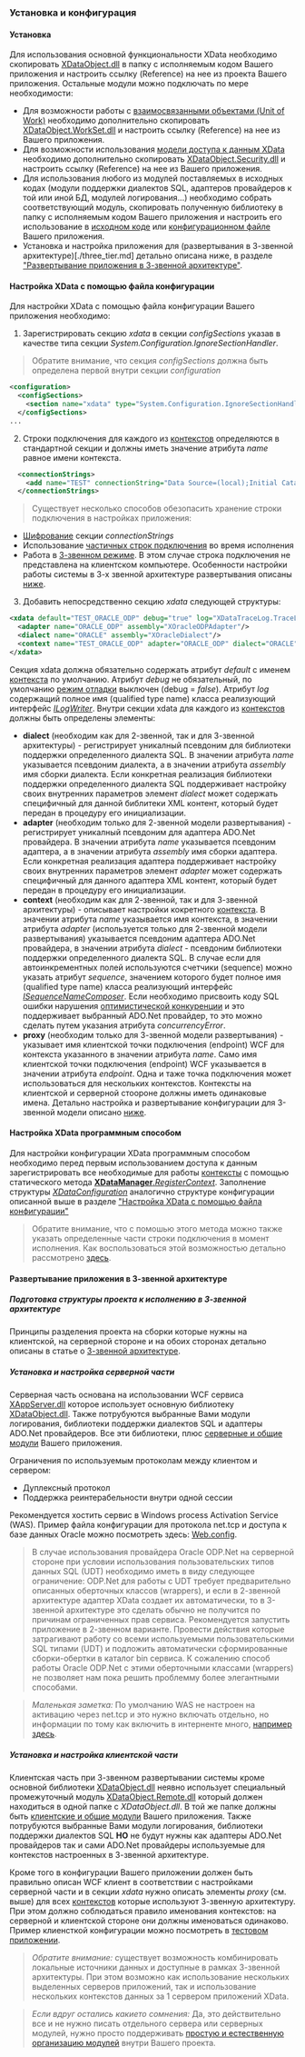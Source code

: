 ### Установка и конфигурация

#### Установка
Для использования основной функциональности XData необходимо скопировать [XDataObject.dll](../../bin/) в папку с исполняемым кодом Вашего приложения и настроить ссылку (Reference) на нее из проекта Вашего приложения. Остальные модули можно подключать по мере необходимости:
- Для возможности работы с [взаимосвязанными объектами (Unit of Work)](./work_set.md) необходимо дополнительно скопировать [XDataObject.WorkSet.dll](../../bin/) и настроить ссылку (Reference) на нее из Вашего приложения.
- Для возможности использования [модели доступа к данным XData](./data_access.md) необходимо дополнительно скопировать [XDataObject.Security.dll](../../bin/) и настроить ссылку (Reference) на нее из Вашего приложения.
- Для использования любого из модулей поставляемых в исходных кодах (модули поддержки диалектов SQL, адаптеров провайдеров к той или иной БД, модулей логирования...) необходимо собрать соответствующий модуль, скопировать полученную библиотеку в папку с исполняемым кодом Вашего приложения и настроить его использование в [исходном коде](#Настройка-XData-программным-способом) или [конфигурационном файле](#Настройка-xdata-с-помощью-файла-конфигурации) Вашего приложения.
- Установка и настройка приложения для (развертывания в 3-звенной архитектуре)[./three_tier.md] детально описана ниже, в разделе ["Развертывание приложения в 3-звенной архитектуре"](#Развертывание-приложения-в-3-звенной-архитектуре).

#### Настройка XData с помощью файла конфигурации
Для настройки XData с помощью файла конфигурации Вашего приложения необходимо: 

1) Зарегистрировать секцию *xdata* в секции *configSections* указав в качестве типа секции *System.Configuration.IgnoreSectionHandler*.

>Обратите внимание, что секция *configSections* должна быть определена первой внутри секции *configuration*

```xml
<configuration>
  <configSections>
    <section name="xdata" type="System.Configuration.IgnoreSectionHandler"/>
  </configSections>
...  
```

2) Строки подключения для каждого из [контекстов](.glossary.md#Контекст) определяются в стандартной секции и должны иметь значение атрибута *name* равное имени контекста.

```xml
  <connectionStrings>
    <add name="TEST" connectionString="Data Source=(local);Initial Catalog=XDataTest;User Id=test;Password=test"/>
  </connectionStrings>
```

>Существует несколько способов обезопасить хранение строки подключения в настройках приложения:
- [Шифрование](https://msdn.microsoft.com/ru-ru/library/ms254494(v=vs.110).aspx) секции *connectionStrings*
- Использование [частичных строк подключения](./tips_and_tricks.md#Использование-частичных-строк-подключения-или-подмена-параметров-подключения-во-время-исполнения) во время исполнения
- Работа в [3-звенном режиме](./three_tier.md). В этом случае строка подключения не представлена на клиентском компьютере. Особенности настройки работы системы в 3-х звенной архитектуре развертывания описаны [ниже](#Развертывание-приложения-в-3-звенной-архитектуре).
 
3) Добавить непосредственно секцию *xdata* следующей структуры:

```xml
<xdata default="TEST_ORACLE_ODP" debug="true" log="XDataTraceLog.TraceLog, XDataTraceLog">
  <adapter name="ORACLE_ODP" assembly="XOracleODPAdapter"/>
  <dialect name="ORACLE" assembly="XOracleDialect"/>
  <context name="TEST_ORACLE_ODP" adapter="ORACLE_ODP" dialect="ORACLE" sequence="XDataObjectTest.MySequenceComposer, XDataObjectTest" concurrencyError="-20001"/>
</xdata>  
```

Секция xdata должна обязательно содержать атрибут *default* с именем [контекста](.glossary.md#Контекст) по умолчанию. Атрибут *debug* не обязательный, по умолчанию [режим отладки](./log_and_debug.md) выключен (debug = *false*). Атрибут *log* содержащий полное имя (qualified type name) класса реализующий интерфейс [*ILogWriter*](https://htmlpreview.github.io/?https://raw.githubusercontent.com/mickfierte/XData/master/docs/doc/Contents/4/370.html). Внутри секции xdata для каждого из [контекстов](.glossary.md#Контекст) должны быть определены элементы:
- **dialect** (необходим как для 2-звенной, так и для 3-звенной архитектуры) - регистрирует уникалный псевдоним для библиотеки поддержки определенного диалекта SQL. В значении атрибута *name* указывается псевдоним диалекта, а в значении атрибута *assembly* имя сборки диалекта. Если конкретная реализация библиотеки поддержки определенного диалекта SQL поддерживает настройку своих внутренних параметров элемент *dialect* может содержать специфичный для данной библитеки XML контент, который будет передан в процедуру его инициализации.
- **adapter** (необходим только для 2-звенной модели развертывания) - регистрирует уникалный псевдоним для адаптера ADO.Net провайдера. В значении атрибута *name* указывается псевдоним адаптера, а в значении атрибута *assembly* имя сборки адаптера. Если конкретная реализация адаптера поддерживает настройку своих внутренних параметров элемент *adapter* может содержать специфичный для данного адаптера XML контент, который будет передан в процедуру его инициализации.
- **context** (необходим как для 2-звенной, так и для 3-звенной архитектуры) - описывает настройки кокретного [контекста](.glossary.md#Контекст). В значении атрибута *name* указывается имя контекста, в значении атрибута *adapter* (используется только для 2-звенной модели развертывания) указывается псевдоним адаптера ADO.Net провайдера, в значении атрибута *dialect* - псевдоним библиотеки поддержки определенного диалекта SQL. В случае если для автоинкрементных полей используются счетчики (sequence) можно указать атрибут *sequence*, значением которого будет  полное имя (qualified type name) класса реализующий интерфейс [*ISequenceNameComposer*](https://htmlpreview.github.io/?https://raw.githubusercontent.com/mickfierte/XData/master/docs/doc/Contents/4/374.html). Если необходимо присвоить коду SQL ошибки нарушения [оптимистической конкуренции](./locking.md) и это поддерживает выбранный ADO.Net провайдер, то это можно сделать путем указания атрибута *concurrencyError*.
- **proxy** (необходим только для 3-звенной модели развертывания) - указывает имя клиентской точки подключения (endpoint) WCF для контекста указанного в значении атрибута *name*. Само имя клиентской точки подключения (endpoint) WCF указывается в значении атрибута *endpoint*. Одна и таже точка подключения может использоваться для нескольких контекстов. Контексты на клиентской и серверной стоороне должны иметь одинаковые имена. Детально настройка и развертывание конфигурации для 3-звенной модели описано [ниже](#Развертывание-приложения-в-3-звенной-архитектуре).

#### Настройка XData программным способом
Для настройки конфигурации XData программным способом необходимо перед первым использованием доступа к данным зарегистрировать все необходимые для работы [контексты](.glossary.md#Контекст) с помощью статического метода [**XDataManager**.*RegisterContext*](https://htmlpreview.github.io/?https://raw.githubusercontent.com/mickfierte/XData/master/docs/doc/Contents/1/413.html). Заполнение структуры [*XDataConfiguration*](https://htmlpreview.github.io/?https://raw.githubusercontent.com/mickfierte/XData/master/docs/doc/Contents/2/209.html) аналогично структуре конфигурации описанной выше в разделе ["Настройка XData с помощью файла конфигурации"](#Настройка-XData-с-помощью-файла-конфигурации)

>Обратите внимание, что с помошью этого метода можно также указать определенные части строки подключения в момент исполнения. Как воспользоваться этой возможностью детально рассмотрено [здесь](./tips_and_tricks.md#Использование-частичных-строк-подключения-или-подмена-параметров-подключения-во-время-исполнения).

#### Развертывание приложения в 3-звенной архитектуре

##### Подготовка структуры проекта к исполнению в 3-звенной архитектуре
Принципы разделения проекта на сборки которые нужны на клиентской, на серверной стороне и на обоих сторонах детально описаны в статье о [3-звенной архитектуре](./three_tier.md).

##### Установка и настройка серверной части
Серверная часть основана на использовании WCF сервиса [XAppServer.dll](../../AppServer/bin/) которое использует основную библиотеку [XDataObject.dll](../../bin/). Также потрубуются выбранные Вами модули логирования, библиотеки поддержки диалектов SQL и адаптеры ADO.Net провайдеров. Все эти библиотеки, плюс [серверные и общие модули](./three_tier.md) Вашего приложения. 

Ограничения по используемым протоколам между клиентом и сервером:
- Дуплексный протокол
- Поддержка реинтерабельности внутри одной сессии

Рекомендуется хостить сервис в Windows process Activation Service (WAS). Пример файла конфигурации для протокола net.tcp и доступа к базе данных Oracle можно посмотреть здесь: [Web.config](../../AppServer/Web.config).

>В случае использования провайдера Oracle ODP.Net на серверной стороне при условии использования пользовательских типов данных SQL (UDT) необходимо иметь в виду следующее ограничение: ODP.Net для работы с UDT требует предварительно описанных оберточных классов (wrappers), и если в 2-звенной архитектуре адаптер XData создает их автоматически, то в 3-звенной архитектуре это сделать обычно не получится по причинам ограниченных прав сервиса. Рекомендуется запустить приложение в 2-звенном варианте. Провести действия которые затрагивают работу со всеми используемыми пользовательскими SQL типами (UDT) и подложить автоматически сформированные сборки-обертки в каталог bin сервиса. К сожалению способ работы Oracle ODP.Net с этими оберточными классами (wrappers) не позволяет нам пока решить проблемму более элегантными способами.

<!-- -->
>*Маленькая заметка:* По умолчанию WAS не настроен на активацию через net.tcp и это нужно включать отдельно, но информации по тому как включить в интерненте много, [например здесь](http://www.codeproject.com/Articles/717327/WCF-NetTcp-Binding).

##### Установка и настройка клиентской части
Клиентская часть при 3-звенном развертывании системы кроме основной библиотеки [XDataObject.dll](../../bin/) неявно использует специальный промежуточный модуль [XDataObject.Remote.dll](../../bin/) который должен находиться в одной папке с *XDataObject.dll*. В той же папке должны быть [клиентские и общие модули](./three_tier.md) Вашего приложения. Также потрубуются выбранные Вами модули логирования, библиотеки поддержки диалектов SQL **НО** не будут нужны как адаптеры ADO.Net провайдеров так и сами ADO.Net провайдеры используемые для контекстов настроенных в 3-звенной архитектуре. 

Кроме того в конфигурации Вашего приложении должен быть правильно описан WCF клиент в соответствии с настройками серверной части и в секции *xdata* нужно описать элементы *proxy* (см. выше) для всех [контекстов](.glossary.md#Контекст) которые используют 3-звенную архитектуру. При этом должно соблюдаться правило именования контекстов: на серверной и клиентской стороне они должны именоваться одинаково. Пример клиенсткой конфигурации можно посмотреть в [тестовом приложении](../../XDataTest/app.config).

>*Обратите внимание:* существует возможность комбинировать локальные источники данных и доступные в рамках 3-звенной архитектуры. При этом возможно как использование нескольких выделенных серверов приложений, так и использование нескольких контекстов данных за 1 сервером приложений XData.

<!-- -->
>*Если вдруг остались какието сомнения:* Да, это действительно все и не нужно писать отдельного сервера или серверных модулей, нужно просто поддерживать [простую и естественную организацию модулей](./three_tier.md) внутри Вашего проекта.
